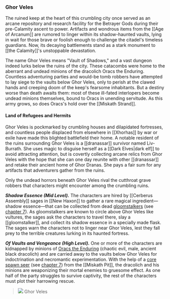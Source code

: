 ### Ghor Veles

The ruined keep at the heart of this crumbling city once served as an arcane repository and research facility for the Betrayer Gods during their pre-Calamity ascent to power. Artifacts and wondrous items from the [[Age of Arcanum]] are rumored to linger within its shadow-haunted vaults, lying in wait for those brave or foolish enough to challenge the citadel's timeless guardians. Now, its decaying battlements stand as a stark monument to [[the Calamity]]'s unstoppable devastation.

The name Ghor Veles means "Vault of Shadows," and a vast dungeon indeed lurks below the ruins of the city. These catacombs were home to the aberrant and undead minions of the dracolich Oracs the Enduring. Countless adventuring parties and would-be tomb robbers have attempted to lay siege to the vaults below Ghor Veles, only to perish at the clawed hands and creeping doom of the keep's fearsome inhabitants. But a destiny worse than death awaits them: most of these ill-fated interlopers become undead minions themselves, bound to Oracs in unending servitude. As this army grows, so does Oracs's hold over the [[Miskath Strand]].

#### Land of Refugees and Hermits

Ghor Veles is pockmarked by crumbling houses and dilapidated fortresses, and countless people displaced from elsewhere in [[Xhorhas]] by war or exile have made this blighted battlefield their home. A notable resident of the ruins surrounding Ghor Veles is a [[dranassar]] survivor named Liv-Burrath. She uses magic to disguise herself as a [[Dark Elves|dark elf]] to avoid attracting attention, but is covertly collecting arcane relics from Ghor Veles with the hope that she can one day reunite with other [[dranassar]] and retake their ancient home of Ghor Dranas. She pays a fair sum for any artifacts that adventurers gather from the ruins.

Only the undead horrors beneath Ghor Veles rival the cutthroat grave robbers that characters might encounter among the crumbling ruins.

_**Shadow Essence (Mid Level).**_ The characters are hired by [[Cerberus Assembly]] sages in [[New Haxon]] to gather a rare magical ingredient—shadow essence—that can be collected from dead [gloomstalkers](https://www.dndbeyond.com/monsters/[[gloomstalker]]) (see [chapter 7](https://www.dndbeyond.com/sources/egtw/[[wildemount]]-bestiary#[[Gloomstalker]] "chapter 7")). As gloomstalkers are known to circle above Ghor Veles like vultures, the sages ask the characters to travel there, slay a [[gloomstalker]], and collect its shadow essence in a specially made flask. The sages warn the characters not to linger near Ghor Veles, lest they fall prey to the terrible creatures lurking in its haunted fortress.

_**Of Vaults and Vengeance (High Level).**_ One or more of the characters are kidnapped by minions of [Oracs the Enduring](https://www.dndbeyond.com/monsters/oracs-the-enduring) (chaotic evil, male, ancient black dracolich) and are carried away to the vaults below Ghor Veles for indoctrination and necromantic experimentation. With the help of a [core spawn seer](https://www.dndbeyond.com/monsters/core-spawn-seer) (see [chapter 7](https://www.dndbeyond.com/sources/egtw/[[wildemount]]-bestiary#CoreSpawnSeer "chapter 7")) from the [[Miskath Pit]], the dracolich and his minions are weaponizing their mortal enemies to gruesome effect. As one half of the party struggles to survive captivity, the rest of the characters must plot their harrowing rescue.

> [![](https://media.dndbeyond.com/compendium-images/egtw/yDOyqyOocErRgYJK/03-26.png)](https://media.dndbeyond.com/compendium-images/egtw/yDOyqyOocErRgYJK/03-26.png)
> Ghor Veles